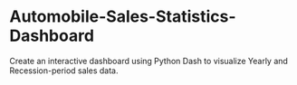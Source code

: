 # Automobile-Sales-Statistics-Dashboard
Create an interactive dashboard using Python Dash to visualize Yearly and Recession-period sales data.

